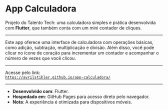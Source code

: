 # App Calculadora

Projeto do Talento Tech: uma calculadora simples e prática desenvolvida com **Flutter**, que também conta com um mini contador de cliques.  

---

Este app oferece uma interface de calculadora com operações básicas, como adição, subtração, multiplicação e divisão. Além disso, você pode clicar no ícone de coração para incrementar um contador e acompanhar o número de vezes que você clicou.  

---

Acesse pelo link:  
[`https://avrilstihler.github.io/app-calculadora/`](https://avrilstihler.github.io/app-calculadora/)  

---

- **Desenvolvido com**: Flutter.  
- **Hospedado em**: GitHub Pages para acesso direto pelo navegador.  
- **Nota**: A experiência é otimizada para dispositivos móveis.  

